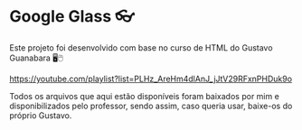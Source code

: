 # Google Glass 👓

Este projeto foi desenvolvido com base no curso de HTML do Gustavo Guanabara 🖥🖱

https://youtube.com/playlist?list=PLHz_AreHm4dlAnJ_jJtV29RFxnPHDuk9o

Todos os arquivos que aqui estão disponíveis foram baixados por mim e disponibilizados pelo professor, sendo assim, caso queria usar, baixe-os do próprio Gustavo.